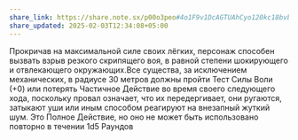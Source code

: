 ```yaml
---
share_link: https://share.note.sx/p00o3peo#4o1F9v1DcAGTUAhCyo120kc18bvbH5U1zv/1uV5PO4Y
share_updated: 2025-02-03T12:34:08+05:00
---
```

Прокричав на максимальной силе своих лёгких, персонаж способен вызвать взрыв резкого скрипящего воя, в равной степени шокирующего и отвлекающего окружающих.Все существа, за исключением механических, в радиусе 30 метров должны пройти Тест Силы Воли (+0) или потерять Частичное Действие во время своего следующего хода, поскольку провал означает, что их передергивает, они ругаются, затыкают уши или иным способом реагируют на внезапный жуткий шум. 
Это Полное Действие, но оно не может быть использовано повторно в течении 1d5 Раундов